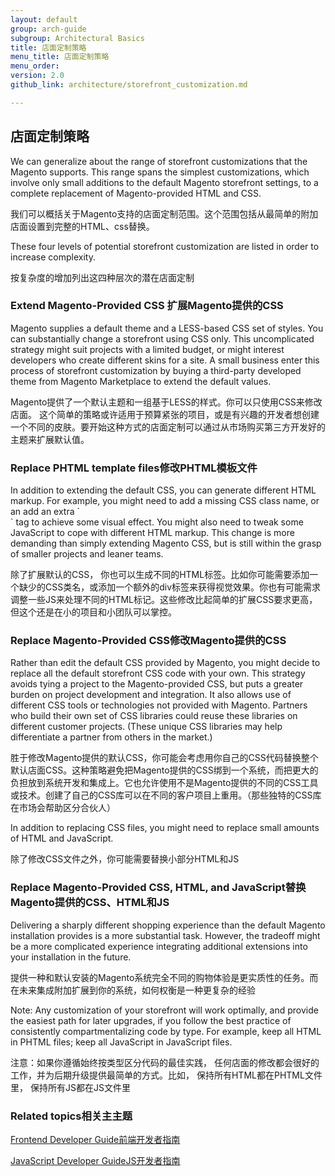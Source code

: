```yaml
---
layout: default
group: arch-guide
subgroup: Architectural Basics
title: 店面定制策略
menu_title: 店面定制策略
menu_order:
version: 2.0
github_link: architecture/storefront_customization.md

---
```


<h2>店面定制策略</h2>

We can generalize about the range of storefront customizations that the Magento supports. This range spans the simplest customizations, which involve only small additions to the default Magento storefront settings, to a complete replacement of Magento-provided HTML and CSS.

我们可以概括关于Magento支持的店面定制范围。这个范围包括从最简单的附加店面设置到完整的HTML、css替换。

These four levels of potential storefront customization are listed in order to increase complexity.

按复杂度的增加列出这四种层次的潜在店面定制

<h3>Extend Magento-Provided CSS 扩展Magento提供的CSS</h3>
Magento supplies a default theme and a LESS-based CSS set of styles. You can substantially change a storefront using CSS only.  This uncomplicated strategy might suit projects with a limited budget, or might interest developers who create different skins for a site. A small business enter this process of storefront customization by buying a third-party developed theme from Magento Marketplace to extend the default values.

Magento提供了一个默认主题和一组基于LESS的样式。你可以只使用CSS来修改店面。 这个简单的策略或许适用于预算紧张的项目，或是有兴趣的开发者想创建一个不同的皮肤。要开始这种方式的店面定制可以通过从市场购买第三方开发好的主题来扩展默认值。

<h3>Replace PHTML template files修改PHTML模板文件</h3>
In addition to extending the default CSS, you can generate different HTML markup. For example, you might need to add a missing CSS class name, or an add an extra `<div>` tag to achieve some visual effect. You might also need to tweak some JavaScript to cope with different HTML markup. This change is more demanding than simply extending Magento CSS, but is still within the grasp of smaller projects and leaner teams.

除了扩展默认的CSS， 你也可以生成不同的HTML标签。比如你可能需要添加一个缺少的CSS类名，或添加一个额外的div标签来获得视觉效果。你也有可能需求调整一些JS来处理不同的HTML标记。这些修改比起简单的扩展CSS要求更高，但这个还是在小的项目和小团队可以掌控。

<h3>Replace Magento-Provided CSS修改Magento提供的CSS</h3>
Rather than edit the default CSS provided by Magento, you might decide to replace all the default storefront CSS code with your own. This strategy avoids tying a project to the Magento-provided CSS, but puts a greater burden on project development and integration. It also allows use of different CSS tools or technologies not provided with Magento. Partners who build their own set of CSS libraries could reuse these libraries on different customer projects. (These unique CSS libraries may help differentiate a partner from others in the market.)

胜于修改Magento提供的默认CSS，你可能会考虑用你自己的CSS代码替换整个默认店面CSS。这种策略避免把Magento提供的CSS绑到一个系统，而把更大的负担放到系统开发和集成上。它也允许使用不是Magento提供的不同的CSS工具或技术。创建了自己的CSS库可以在不同的客户项目上重用。（那些独特的CSS库在市场会帮助区分合伙人）

In addition to replacing CSS files, you might need to replace small amounts of HTML and JavaScript.

除了修改CSS文件之外，你可能需要替换小部分HTML和JS

<h3>Replace Magento-Provided CSS, HTML, and JavaScript替换Magento提供的CSS、HTML和JS</h3>
Delivering a sharply different shopping experience than the default Magento installation provides is a more substantial task. However, the tradeoff might be a more complicated experience integrating additional extensions into your installation in the future.

提供一种和默认安装的Magento系统完全不同的购物体验是更实质性的任务。而在未来集成附加扩展到你的系统，如何权衡是一种更复杂的经验

<div class="bs-callout bs-callout-info" id="info">
  <p>Note: Any customization of your storefront will work optimally, and provide the easiest path for later upgrades, if you follow the best practice of consistently compartmentalizing code by type. For example, keep all HTML in PHTML files; keep all JavaScript in JavaScript files.</p>
  <p>注意：如果你遵循始终按类型区分代码的最佳实践， 任何店面的修改都会很好的工作，并为后期升级提供最简单的方式。比如， 保持所有HTML都在PHTML文件里， 保持所有JS都在JS文件里</p>
</div>

<h3>Related topics相关主主题</h3>

<a href="{{page.baseurl}}frontend-dev-guide/bk-frontend-dev-guide.html">Frontend Developer Guide前端开发者指南</a>


<a href="{{page.baseurl}}javascript-dev-guide/bk-javascript-dev-guide.html">JavaScript Developer GuideJS开发者指南</a>
